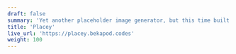 ```yaml
---
draft: false
summary: 'Yet another placeholder image generator, but this time built with Rust & Alpine.js.'
title: 'Placey'
live_url: 'https://placey.bekapod.codes'
weight: 100
---
```

